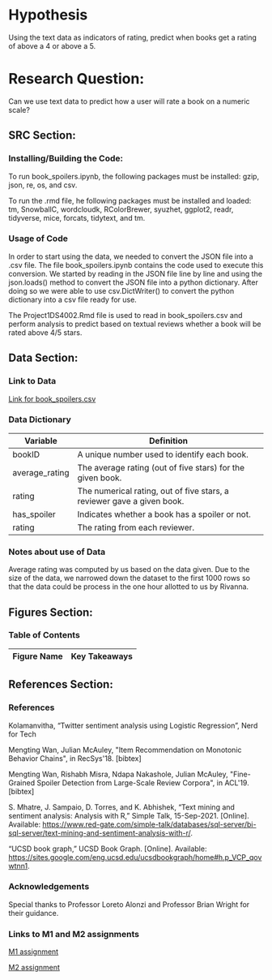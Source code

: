 # Hypothesis
Using the text data as indicators of rating, predict when books get a rating of above a 4 or above a 5.

# Research Question:
Can we use text data to predict how a user will rate a book on a numeric scale?

## SRC Section:

### Installing/Building the Code:
To run book_spoilers.ipynb, the following packages must be installed: gzip, json, re, os, and csv.

To run the .rmd file, he following packages must be installed and loaded: tm, SnowballC, wordcloudk, RColorBrewer, syuzhet, ggplot2, readr, tidyverse, mice, forcats, tidytext, and tm.

### Usage of Code
In order to start using the data, we needed to convert the JSON file into a .csv file. The file book_spoilers.ipynb contains the code used to execute this conversion. We started by reading in the JSON file line by line and using the json.loads() method to convert the JSON file into a python dictionary. After doing so we were able to use csv.DictWriter() to convert the python dictionary into a csv file ready for use.

The Project1DS4002.Rmd file is used to read in book_spoilers.csv and perform analysis to predict based on textual reviews whether a book will be rated above 4/5 stars. 


## Data Section:

### Link to Data
[Link for book_spoilers.csv](https://drive.google.com/uc?id=196W2kDoZXRPjzbTjM6uvTidn6aTpsFnS)

### Data Dictionary
| Variable | Definition | 
| ------- | --- |
| bookID | A unique number used to identify each book.| 
| average_rating | The average rating (out of five stars) for the given book. |
| rating | The numerical rating, out of five stars, a reviewer gave a given book. | 
| has_spoiler| Indicates whether a book has a spoiler or not. |
| rating | The rating from each reviewer. |


### Notes about use of Data
Average rating was computed by us based on the data given. Due to the size of the data, we narrowed down the dataset to the first 1000 rows so that the data could be process in the one hour allotted to us by Rivanna.

## Figures Section:
### Table of Contents
| Figure Name | Key Takeaways | 
| ------- | --- |


## References Section:

### References
Kolamanvitha, “Twitter sentiment analysis using Logistic Regression”, Nerd for Tech

Mengting Wan, Julian McAuley, "Item Recommendation on Monotonic Behavior Chains", in RecSys'18. [bibtex]

Mengting Wan, Rishabh Misra, Ndapa Nakashole, Julian McAuley, "Fine-Grained Spoiler Detection from Large-Scale Review Corpora", in ACL'19. [bibtex]

S. Mhatre, J. Sampaio, D. Torres, and K. Abhishek, “Text mining and sentiment analysis: Analysis with R,” Simple Talk, 15-Sep-2021. [Online]. Available: https://www.red-gate.com/simple-talk/databases/sql-server/bi-sql-server/text-mining-and-sentiment-analysis-with-r/. 

“UCSD book graph,” UCSD Book Graph. [Online]. Available: https://sites.google.com/eng.ucsd.edu/ucsdbookgraph/home#h.p_VCP_qovwtnn1. 

### Acknowledgements
Special thanks to Professor Loreto Alonzi and Professor Brian Wright for their guidance.

### Links to M1 and M2 assignments
[M1 assignment](https://docs.google.com/document/d/1IInxMDY9oO2tESe-RPept87km-qJ4UMMXPpHO6I1e3A/edit)

[M2 assignment](https://docs.google.com/document/d/150iemEBRcMvND9n4l-rOIKVf7n7Pg5Nl9x-3jn2PRJY/edit)


